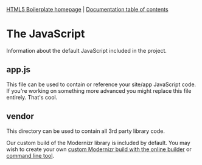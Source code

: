 [HTML5 Boilerplate homepage](https://html5boilerplate.com/) | [Documentation
table of contents](TOC.md)

# The JavaScript

Information about the default JavaScript included in the project.

## app.js

This file can be used to contain or reference your site/app JavaScript code. If
you're working on something more advanced you might replace this file entirely.
That's cool.

## vendor

This directory can be used to contain all 3rd party library code.

Our custom build of the Modernizr library is included by
default. You may wish to create your own [custom Modernizr build with the online
builder](https://modernizr.com/download/) or [command line
tool](https://modernizr.com/docs#command-line-config).
